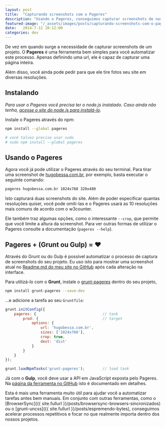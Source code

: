 ```yaml
---
layout: post
title:  "Capturando screenshots com o Pageres"
description: "Usando o Pageres, conseguimos capturar screenshots de nossos projetos em diversas resoluções, de forma automatizada"
featured-image: "/_assets/images/posts/capturando-screenshots-com-o-pageres/screenshot.png"
date:   2014-7-12 10:12:00
categories: dev
---
```


De vez em quando surge a necessidade de capturar screenshots de um projeto. O **Pageres** é uma ferramenta bem simples para você automatizar este processo. Apenas definindo uma url, ele é capaz de capturar uma página inteira.

Além disso, você ainda pode pedir para que ele tire fotos seu site em diversas resoluções.

<!--more-->

## Instalando

*Para usar o Pageres você precisa ter o node.js instalado. Caso ainda não tenha, [acesse o site do node.js para instalá-lo](http://nodejs.org).*

Instale o Pageres através do npm:

```bash
npm install --global pageres

# você talvez precise usar sudo
# sudo npm install --global pageres
```

## Usando o Pageres

Agora você já pode utilizar o Pageres através do seu terminal. Para tirar uma screenshot de [hugobessa.com.br](http://hugobessa.com.br/), por exemplo, basta executar o seguinte comando:

```bash
pageres hugobessa.com.br 1024x768 320x480
```

Isto capturará duas screenshots do site. Além de poder especificar quantas resoluções quiser, você pode omiti-las e o Pageres usará as 10 resoluções mais comuns de acordo com o w3counter.

Ele também traz algumas opções, como o interessante `--crop`, que permite que você limite a altura da screenshot. Para ver outras formas de utilizar o Pageres consulte a documentação (`pageres --help`).

## Pageres + (Grunt ou Gulp) = ♥︎

Através do Grunt ou do Gulp é possível automatizar o processo de captura de screenshots do seu projeto. Eu uso isto para mostrar uma screenshot atual no [Readme.md do meu site no GitHub](https://github.com/hugobessaa/hugobessa) após cada alteração na interface.

Para utilizá-lo com o **Grunt**, instale o [grunt-pageres](https://github.com/sindresorhus/grunt-pageres) dentro do seu projeto,

```bash
npm install grunt-pageres --save-dev
```

…e adicione a tarefa ao seu `Gruntfile`:

```javascript
grunt.initConfig({
    pageres: {                              // task
        prod: {                             // target
            options: {
                url: 'hugobessa.com.br',
                sizes: ['1024x768'],
                crop: true,
                dest: 'dist'
            }
        }
    }
});

grunt.loadNpmTasks('grunt-pageres');        // load task
```

Já com o **Gulp**, você deve usar a API em JavaScript exposta pelo Pageres. Na [página da ferramenta no GitHub](https://github.com/sindresorhus/pageres#api) isto é documentado em detalhes.

Esta é mais uma ferramenta muito útil para ajudar você a automatizar tarefas antes bem manuais. Em conjunto com outras ferramentas, como o [BrowserSync]({{ site.fullurl }}/posts/browsersync-browsers-sincronizados) ou o [grunt-uncss]({{ site.fullurl }}/posts/espremendo-bytes), conseguimos acelerar processos repetitivos e focar no que realmente importa dentro dos nossos projetos.